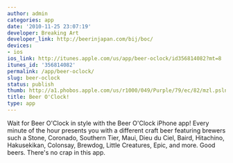 ```yaml
---
author: admin
categories: app
date: '2010-11-25 23:07:19'
developer: Breaking Art
developer_link: http://beerinjapan.com/bij/boc/
devices: 
- ios
ios_link: http://itunes.apple.com/us/app/beer-oclock/id356814082?mt=8
itunes_id: '356814082'
permalink: /app/beer-oclock/
slug: beer-oclock
status: publish
thumb: http://a1.phobos.apple.com/us/r1000/049/Purple/79/ec/82/mzl.pslnrrug.175x175-75.jpg
title: Beer O'Clock!
type: app
---
```


Wait for Beer O'Clock in style with the Beer O'Clock iPhone app! Every minute of the hour presents you with a different craft beer featuring brewers such a Stone, Coronado, Southern Tier, Maui, Dieu du Ciel, Baird, Hitachino, Hakusekikan, Colonsay, Brewdog, Little Creatures, Epic, and more. Good beers. There's no crap in this app.